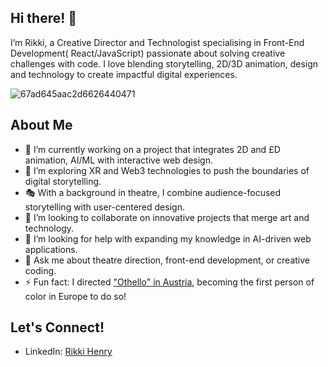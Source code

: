 ## Hi there! 👋
I’m Rikki, a Creative Director and Technologist specialising in Front-End Development( React/JavaScript) passionate about solving creative challenges with code. I love blending storytelling, 2D/3D animation, design and technology to create impactful digital experiences.

![67ad645aac2d6626440471](https://github.com/user-attachments/assets/32b422e3-22fc-432d-97e1-8ca9c551625b)

## About Me

- 🔭 I’m currently working on a project that integrates 2D and £D animation, AI/ML with interactive web design.
- 🌱 I’m exploring XR and Web3 technologies to push the boundaries of digital storytelling.
- 🎭 With a background in theatre, I combine audience-focused storytelling with user-centered design.
- 👯 I’m looking to collaborate on innovative projects that merge art and technology.
- 🤔 I’m looking for help with expanding my knowledge in AI-driven web applications.
- 💬 Ask me about theatre direction, front-end development, or creative coding.
- ⚡ Fun fact: I directed ["Othello" in Austria](https://www.nytimes.com/2021/11/12/theater/othello-rikki-henry-landestheater-niederoesterreich.html), becoming the first person of color in Europe to do so!

## Let's Connect!

- LinkedIn: [Rikki Henry](https://www.linkedin.com/in/rikkihenry/)
